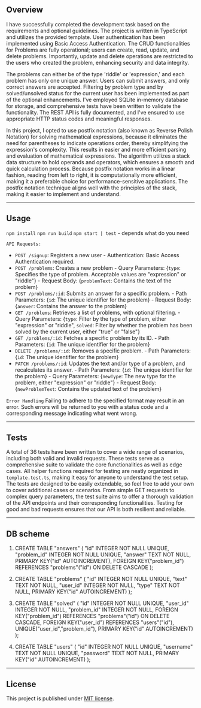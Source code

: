 ## Overview

I have successfully completed the development task based on the requirements and optional guidelines. The project is written in TypeScript and utilizes the provided template. User authentication has been implemented using Basic Access Authentication. The CRUD functionalities for Problems are fully operational; users can create, read, update, and delete problems. Importantly, update and delete operations are restricted to the users who created the problem, enhancing security and data integrity.

The problems can either be of the type 'riddle' or 'expression,' and each problem has only one unique answer. Users can submit answers, and only correct answers are accepted. Filtering by problem type and by solved/unsolved status for the current user has been implemented as part of the optional enhancements. I've employed SQLite in-memory database for storage, and comprehensive tests have been written to validate the functionality. The REST API is fully documented, and I've ensured to use appropriate HTTP status codes and meaningful responses.

In this project, I opted to use postfix notation (also known as Reverse Polish Notation) for solving mathematical expressions, because it eliminates the need for parentheses to indicate operations order, thereby simplifying the expression's complexity. This results in easier and more efficient parsing and evaluation of mathematical expressions. The algorithm utilizes a stack data structure to hold operands and operators, which ensures a smooth and quick calculation process. Because postfix notation works in a linear fashion, reading from left to right, it is computationally more efficient, making it a preferable choice for performance-sensitive applications. The postfix notation technique aligns well with the principles of the stack, making it easier to implement and understand.

---

## Usage

`npm install`
`npm run build`
`npm start | test` - depends what do you need

`API Requests:`

- `POST /signup`: Registers a new user - Authentication: Basic Access Authentication required.
- `POST /problems`: Creates a new problem - Query Parameters: {`type`: Specifies the type of problem. Acceptable values are "expression" or "riddle"} - Request Body: {`problemText`: Contains the text of the problem}
- `POST /problems/:id`: Submits an answer for a specific problem. - Path Parameters: {`id`: The unique identifier for the problem} - Request Body: {`answer`: Contains the answer to the problem}
- `GET /problems`: Retrieves a list of problems, with optional filtering. - Query Parameters: {`type`: Filter by the type of problem, either "expression" or "riddle", `solved`: Filter by whether the problem has been solved by the current user, either "true" or "false"}
- `GET /problems/:id`: Fetches a specific problem by its ID. - Path Parameters: {`id`: The unique identifier for the problem}
- `DELETE /problems/:id`: Removes a specific problem. - Path Parameters: {`id`: The unique identifier for the problem}
- `PATCH /problems/:id`: Updates the text and/or type of a problem, and recalculates its answer. - Path Parameters: {`id`: The unique identifier for the problem} - Query Parameters: {`newType`: The new type for the problem, either "expression" or "riddle"} - Request Body: {`newProblemText`: Contains the updated text of the problem}

`Error Handling`
Failing to adhere to the specified format may result in an error. Such errors will be returned to you with a status code and a corresponding message indicating what went wrong.

---

## Tests

A total of 36 tests have been written to cover a wide range of scenarios, including both valid and invalid requests. These tests serve as a comprehensive suite to validate the core functionalities as well as edge cases. All helper functions required for testing are neatly organized in `template.test.ts`, making it easy for anyone to understand the test setup. The tests are designed to be easily extendable, so feel free to add your own to cover additional cases or scenarios. From simple GET requests to complex query parameters, the test suite aims to offer a thorough validation of the API endpoints and their corresponding functionalities. Testing for good and bad requests ensures that our API is both resilient and reliable.

---

## DB scheme

1. CREATE TABLE "answers" (
   "id" INTEGER NOT NULL UNIQUE,
   "problem_id" INTEGER NOT NULL UNIQUE,
   "answer" TEXT NOT NULL,
   PRIMARY KEY("id" AUTOINCREMENT),
   FOREIGN KEY("problem_id") REFERENCES "problems"("id") ON DELETE CASCADE
   );

2. CREATE TABLE "problems" (
   "id" INTEGER NOT NULL UNIQUE,
   "text" TEXT NOT NULL,
   "user_id" INTEGER NOT NULL,
   "type" TEXT NOT NULL,
   PRIMARY KEY("id" AUTOINCREMENT)
   );

3. CREATE TABLE "solved" (
   "id" INTEGER NOT NULL UNIQUE,
   "user_id" INTEGER NOT NULL,
   "problem_id" INTEGER NOT NULL,
   FOREIGN KEY("problem_id") REFERENCES "problems"("id") ON DELETE CASCADE,
   FOREIGN KEY("user_id") REFERENCES "users"("id"),
   UNIQUE("user_id","problem_id"),
   PRIMARY KEY("id" AUTOINCREMENT)
   );

4. CREATE TABLE "users" (
   "id" INTEGER NOT NULL UNIQUE,
   "username" TEXT NOT NULL UNIQUE,
   "password" TEXT NOT NULL,
   PRIMARY KEY("id" AUTOINCREMENT)
   );

---

## License

This project is published under [MIT license](./LICENSE).
